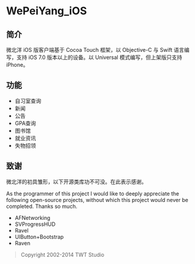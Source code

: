 WePeiYang_iOS
=============
## 简介

微北洋 iOS 版客户端基于 Cocoa Touch 框架，以 Objective-C 与 Swift 语言编写，支持 iOS 7.0 版本以上的设备。以 Universal 模式编写，但上架版只支持 iPhone。

## 功能

* 自习室查询
* 新闻
* 公告
* GPA查询
* 图书馆
* 就业资讯
* 失物招领

## 致谢

微北洋的初具雏形，以下开源类库功不可没。在此表示感谢。

As the programmer of this project I would like to deeply appreciate the following open-source projects, without which this project would never be completed. Thanks so much.

* AFNetworking
* SVProgressHUD
* Ravel
* UIButton+Bootstrap
* Raven

> Copyright 2002-2014 TWT Studio